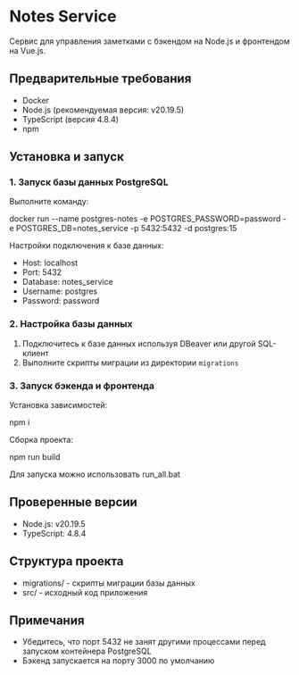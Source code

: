 # Notes Service

Сервис для управления заметками с бэкендом на Node.js и фронтендом на Vue.js.

## Предварительные требования

- Docker
- Node.js (рекомендуемая версия: v20.19.5)
- TypeScript (версия 4.8.4)
- npm

## Установка и запуск

### 1. Запуск базы данных PostgreSQL

Выполните команду:

docker run --name postgres-notes -e POSTGRES_PASSWORD=password -e POSTGRES_DB=notes_service -p 5432:5432 -d postgres:15

Настройки подключения к базе данных:
- Host: localhost
- Port: 5432
- Database: notes_service
- Username: postgres
- Password: password

### 2. Настройка базы данных

1. Подключитесь к базе данных используя DBeaver или другой SQL-клиент
2. Выполните скрипты миграции из директории `migrations`

### 3. Запуск бэкенда и фронтенда
Установка зависимостей:

npm i

Сборка проекта:

npm run build

Для запуска можно использовать run_all.bat

## Проверенные версии

- Node.js: v20.19.5
- TypeScript: 4.8.4

## Структура проекта

- migrations/ - скрипты миграции базы данных
- src/ - исходный код приложения

## Примечания

- Убедитесь, что порт 5432 не занят другими процессами перед запуском контейнера PostgreSQL
- Бэкенд запускается на порту 3000 по умолчанию